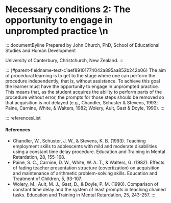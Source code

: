 # Necessary conditions 2: The opportunity to engage in unprompted practice \n

::: documentByline
Prepared by John Church, PhD, School of Educational Studies and Human
Development

University of Canterbury, Christchurch, New Zealand.
:::

::: {#parent-fieldname-text-c1aef89101774042a895aa852b242b06}
The aim of procedural learning is to get to the stage where one can
perform the procedure independently, that is, without assistance. To
achieve this goal the learner must have the opportunity to engage in
unprompted practice. This means that, as the student acquires the
ability to perform parts of the procedure without error, the prompts for
those steps should be removed so that acquisition is not delayed (e.g.,
Chandler, Schuster & Stevens, 1993; Paine, Carnine, White, & Walters,
1982; Wolery, Ault, Gast & Doyle, 1990).
:::

::: referencesList
#### References

-   Chandler, W., Schuster, J. W., & Stevens, K. B. (1993). Teaching
    employment skills to adolescents with mild and moderate disabilities
    using a constant time delay procedure. Education and Training in
    Mental Retardation, 28, 155-168.
-   Paine, S. C., Carnine, D. W., White, W. A. T., & Walters, G. (1982).
    Effects of fading teacher presentation structure (covertization) on
    acquisition and maintenance of arithmetic problem-solving skills.
    Education and Treatment of Children, 5, 93-107.
-   Wolery, M., Ault, M. J., Gast, D., & Doyle, P. M. (1990). Comparison
    of constant time delay and the system of least prompts in teaching
    chained tasks. Education and Training in Mental Retardation, 25,
    243-257.
:::
